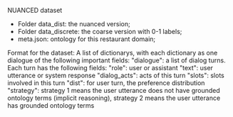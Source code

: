 NUANCED dataset

- Folder data_dist: the nuanced version;
- Folder data_discrete: the coarse version with 0-1 labels;
- meta.json: ontology for this restaurant domain;


Format for the dataset:
A list of dictionarys, with each dictionary as one dialogue of the following important fields:
    "dialogue": a list of dialog turns. Each turn has the following fields:
        "role": user or assistant
        "text": user utterance or system response
        "dialog_acts": acts of this turn
        "slots": slots involved in this turn
        "dist": for user turn, the preference distribution
        "strategy": strategy 1 means the user utterance does not have grounded ontology terms (implicit reasoning), strategy 2 means the user utterance has grounded ontology terms
